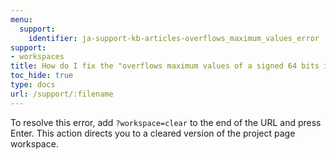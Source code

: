 ```yaml
---
menu:
  support:
    identifier: ja-support-kb-articles-overflows_maximum_values_error
support:
- workspaces
title: How do I fix the "overflows maximum values of a signed 64 bits integer" error?
toc_hide: true
type: docs
url: /support/:filename
---
```


To resolve this error, add `?workspace=clear` to the end of the URL and press Enter. This action directs you to a cleared version of the project page workspace.